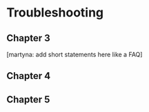 # Troubleshooting 

## Chapter 3
[martyna: add short statements here like a FAQ]

## Chapter 4

## Chapter 5
